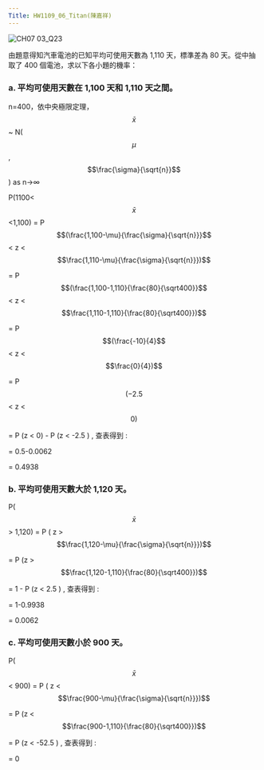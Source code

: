 ```yaml
---
Title: HW1109_06_Titan(陳嘉祥)
---
```


![CH07 03_Q23](https://github.com/user-attachments/assets/a523eb9a-3346-4070-a304-330a28b5d288)

由題意得知汽車電池的已知平均可使用天數為 1,110 天，標準差為 80 天。從中抽取了 400 個電池，求以下各小題的機率：

### a. 平均可使用天數在 1,100 天和 1,110 天之間。

n=400，依中央極限定理， $$\bar{x}$$ ~ N( $$\mu$$ , $$\frac{\sigma}{\sqrt{n}}$$ )   as  n→∞

P(1100< $$\bar{x}$$ <1,100) = P $$(\frac{1,100-\mu}{\frac{\sigma}{\sqrt{n}}}$$ < z < $$\frac{1,110-\mu}{\frac{\sigma}{\sqrt{n}}})$$

= P $$(\frac{1,100-1,110}{\frac{80}{\sqrt400}}$$ < z < $$\frac{1,110-1,110}{\frac{80}{\sqrt400}})$$

= P $$(\frac{-10}{4}$$ < z < $$\frac{0}{4})$$

= P $$(-2.5$$ < z < $$0)$$ 

= P (z < 0) - P (z < -2.5 ) , 查表得到 :

= 0.5-0.0062

= 0.4938 

### b. 平均可使用天數大於 1,120 天。

P( $$\bar{x}$$ > 1,120) = P ( z > $$\frac{1,120-\mu}{\frac{\sigma}{\sqrt{n}}})$$

= P (z > $$\frac{1,120-1,110}{\frac{80}{\sqrt400}})$$

= 1 - P (z < 2.5 ) , 查表得到 :

= 1-0.9938

= 0.0062 

### c. 平均可使用天數小於 900 天。

P( $$\bar{x}$$ < 900) = P ( z < $$\frac{900-\mu}{\frac{\sigma}{\sqrt{n}}})$$

= P (z < $$\frac{900-1,110}{\frac{80}{\sqrt400}})$$

= P (z < -52.5 ) , 查表得到 :

= 0

